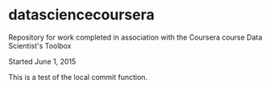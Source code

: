 # datasciencecoursera
Repository for work completed in association with the Coursera course Data Scientist's Toolbox

Started June 1, 2015

This is a test of the local commit function.